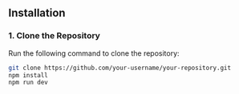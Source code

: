 ## **Installation**

### **1. Clone the Repository**
Run the following command to clone the repository:
```bash
git clone https://github.com/your-username/your-repository.git
npm install
npm run dev
